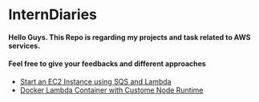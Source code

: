 # InternDiaries

#### Hello Guys. This Repo is regarding my projects and task related to AWS services.
#### Feel free to give your feedbacks and different approaches

  - [Start an EC2 Instance using SQS and Lambda](https://github.com/DasithEdirisinghe/InternDiaries/tree/main/Start%20an%20EC2%20instance%20using%20AWS%20SQS%20and%20Lambda)
 - [Docker Lambda Container with Custome Node Runtime](https://github.com/DasithEdirisinghe/InternDiaries/tree/main/Docker%20Lambda%20Container%20with%20custome%20runtime)
